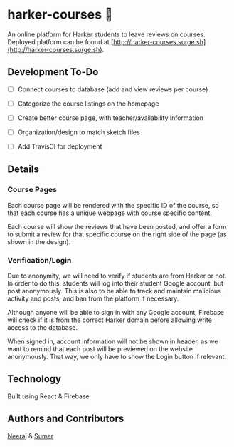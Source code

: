 # harker-courses :apple:



An online platform for Harker students to leave reviews on courses. Deployed platform can be found at [http://harker-courses.surge.sh](http://harker-courses.surge.sh).

## Development To-Do

- [ ] Connect courses to database (add and view reviews per course)
- [ ] Categorize the course listings on the homepage
- [ ] Create better course page, with teacher/availability information
- [ ] Organization/design to match sketch files
- [ ] Add TravisCI for deployment


## Details

### Course Pages

Each course page will be rendered with the specific ID of the course, so that each course has a unique webpage with course specific content.

Each course will show the reviews that have been posted, and offer a form to submit a review for that specific course on the right side of the page (as shown in the design).

### Verification/Login

Due to anonymity, we will need to verify if students are from Harker or not. In order to do this, students will log into their student Google account, but post anonymously. This is also to be able to track and maintain malicious activity and posts, and ban from the platform if necessary.

Although anyone will be able to sign in with any Google account, Firebase will check if it is from the correct Harker domain before allowing write access to the database.

When signed in, account information will not be shown in header, as we want to remind that each post will be previewed on the website anonymously. That way, we only have to show the Login button if relevant.

## Technology

Built using React & Firebase

## Authors and Contributors

[Neeraj](https://github.com/n3a9) & [Sumer](https://github.com/firebolt55439)

